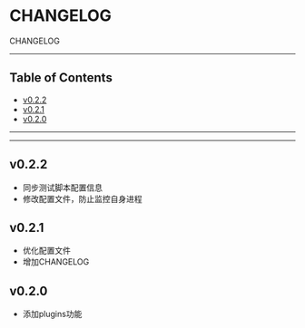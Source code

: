 # CHANGELOG

CHANGELOG

---

## Table of Contents

<!-- vim-markdown-toc GFM -->

* [v0.2.2](#v022)
* [v0.2.1](#v021)
* [v0.2.0](#v020)

<!-- vim-markdown-toc -->

---

<!-- Object info -->

---

## v0.2.2

- 同步测试脚本配置信息
- 修改配置文件，防止监控自身进程

## v0.2.1

- 优化配置文件
- 增加CHANGELOG

## v0.2.0

- 添加plugins功能
